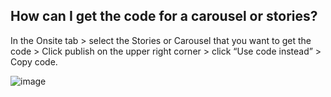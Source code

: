 ## How can I get the code for a carousel or stories?

In the Onsite tab > select the Stories or Carousel that you want to get the code > Click publish on the upper right corner > click “Use code instead” > Copy code.

![image](https://github.com/GoTolstoy/tolstoy-toly-kb/assets/159800692/a874fef3-ec0f-4c45-90e3-648bc5758ec0)
